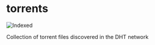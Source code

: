 torrents 
========
![Indexed](https://img.shields.io/badge/indexed-130597-blue)

Collection of torrent files discovered in the DHT network
